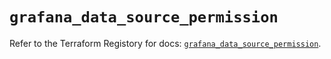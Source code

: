 # `grafana_data_source_permission`

Refer to the Terraform Registory for docs: [`grafana_data_source_permission`](https://registry.terraform.io/providers/grafana/grafana/3.16.0/docs/resources/data_source_permission).
